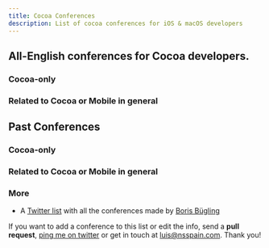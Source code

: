 ```yaml
---
title: Cocoa Conferences
description: List of cocoa conferences for iOS & macOS developers
---
```


<script type="text/javascript"> {% include conferences.js %} </script>

## All-English conferences for **Cocoa** developers.

### Cocoa-only

<div id="upcoming-cocoa"></div>

### Related to Cocoa or Mobile in general

<div id="upcoming-general"></div>

## Past Conferences

### Cocoa-only

<div id="past-cocoa"></div>

### Related to Cocoa or Mobile in general

<div id="past-general"></div>

### More

* A [Twitter list](https://twitter.com/NeoNacho/lists/cocoaconferences) with all the conferences made by [Boris Bügling](https://twitter.com/NeoNacho)

If you want to add a conference to this list or edit the info, send a **pull request**, [ping me on twitter](https://twitter.com/lascorbe) or get in touch at [luis@nsspain.com](mailto:luis@nsspain.com). Thank you!


<script type="text/javascript">
	var now = new Date();
	
	var sorted = conferences.sort(function(l,r){ if (l.end < r.end) { return true; } if (l.end > r.end) { return false; } return l.start < r.start; })
	var cocoa = sorted.filter(function(conf){ return now < conf.end && conf.cocoa === true });
	var general = sorted.filter(function(conf){ return now < conf.end && conf.cocoa === false });
	var pastCocoa = sorted.filter(function(conf){ return now > conf.end && conf.cocoa === true });
	var pastGeneral = sorted.filter(function(conf){ return now > conf.end && conf.cocoa === false });
	
	buildTable(document.getElementById("upcoming-cocoa"), cocoa.reverse(), true);
	buildTable(document.getElementById("upcoming-general"), general.reverse(), true);
	buildTable(document.getElementById("past-cocoa"), pastCocoa, true);
	buildTable(document.getElementById("past-general"), pastGeneral, true);
</script>